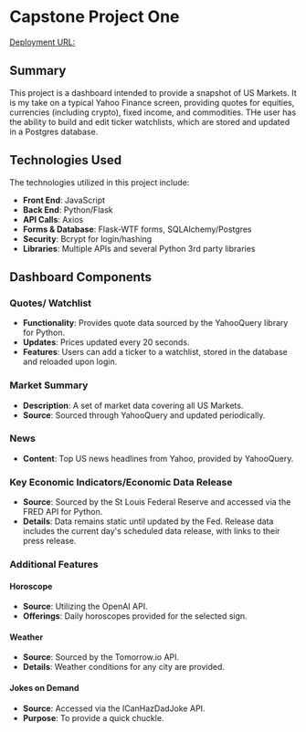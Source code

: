# Capstone Project One

[Deployment URL:](https://us-econ-dashboard.onrender.com/)

## Summary

This project is a dashboard intended to provide a snapshot of US Markets. It is my take on a typical Yahoo Finance screen, providing quotes for equities, currencies (including crypto), fixed income, and commodities. THe user has the ability to build and edit  ticker watchlists, which are stored and updated in a Postgres database.

## Technologies Used

The technologies utilized in this project include:

- **Front End**: JavaScript
- **Back End**: Python/Flask
- **API Calls**: Axios
- **Forms & Database**: Flask-WTF forms, SQLAlchemy/Postgres
- **Security**: Bcrypt for login/hashing
- **Libraries**: Multiple APIs and several Python 3rd party libraries

## Dashboard Components

### Quotes/ Watchlist

- **Functionality**: Provides quote data sourced by the YahooQuery library for Python.
- **Updates**: Prices updated every 20 seconds.
- **Features**: Users can add a ticker to a watchlist, stored in the database and reloaded upon login.

### Market Summary

- **Description**: A set of market data covering all US Markets.
- **Source**: Sourced through YahooQuery and updated periodically.

### News

- **Content**: Top US news headlines from Yahoo, provided by YahooQuery.

### Key Economic Indicators/Economic Data Release

- **Source**: Sourced by the St Louis Federal Reserve and accessed via the FRED API for Python.
- **Details**: Data remains static until updated by the Fed. Release data includes the current day's scheduled data release, with links to their press release.

### Additional Features

#### Horoscope

- **Source**: Utilizing the OpenAI API.
- **Offerings**: Daily horoscopes provided for the selected sign.

#### Weather

- **Source**: Sourced by the Tomorrow.io API.
- **Details**: Weather conditions for any city are provided.

#### Jokes on Demand

- **Source**: Accessed via the ICanHazDadJoke API.
- **Purpose**: To provide a quick chuckle.
